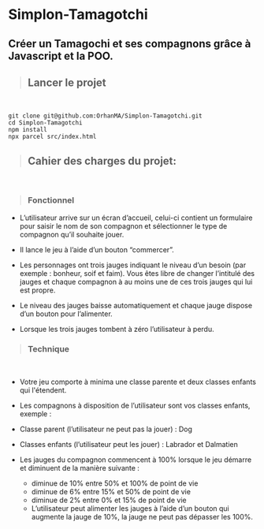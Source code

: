 # Simplon-Tamagotchi

## Créer un Tamagochi et ses compagnons grâce à Javascript et la POO.

> ## Lancer le projet

<br/>

```
git clone git@github.com:OrhanMA/Simplon-Tamagotchi.git
cd Simplon-Tamagotchi
npm install
npx parcel src/index.html
```

> ## Cahier des charges du projet:

<br/>

> ### Fonctionnel

- L’utilisateur arrive sur un écran d’accueil, celui-ci contient un formulaire pour saisir le nom de son compagnon et sélectionner le type de compagnon qu’il souhaite jouer.

- Il lance le jeu à l’aide d’un bouton “commercer”.

- Les personnages ont trois jauges indiquant le niveau d’un besoin (par exemple : bonheur, soif et faim). Vous êtes libre de changer l’intitulé des jauges et chaque compagnon à au moins une de ces trois jauges qui lui est propre.

- Le niveau des jauges baisse automatiquement et chaque jauge dispose d’un bouton pour l’alimenter.

- Lorsque les trois jauges tombent à zéro l’utilisateur à perdu.

> ### Technique

<br/>

- Votre jeu comporte à minima une classe parente et deux classes enfants qui l'étendent.

- Les compagnons à disposition de l’utilisateur sont vos classes enfants, exemple :

- Classe parent (l’utilisateur ne peut pas la jouer) : Dog

- Classes enfants (l’utilisateur peut les jouer) : Labrador et Dalmatien

- Les jauges du compagnon commencent à 100% lorsque le jeu démarre et diminuent de la manière suivante :
  - diminue de 10% entre 50% et 100% de point de vie
  - diminue de 6% entre 15% et 50% de point de vie
  - diminue de 2% entre 0% et 15% de point de vie
  - L’utilisateur peut alimenter les jauges à l’aide d’un bouton qui augmente la jauge de 10%, la jauge ne peut pas dépasser les 100%.
